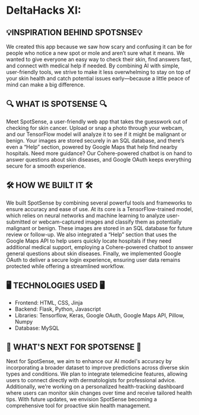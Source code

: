 # DeltaHacks XI:

## 💡INSPIRATION BEHIND SPOTSNSE💡
We created this app because we saw how scary and confusing it can be for people who notice a new spot or mole and aren’t sure what it means. We wanted to give everyone an easy way to check their skin, find answers fast, and connect with medical help if needed. By combining AI with simple, user-friendly tools, we strive to make it less overwhelming to stay on top of your skin health and catch potential issues early—because a little peace of mind can make a big difference.

## 🔍 WHAT IS SPOTSENSE 🔍
Meet SpotSense, a user-friendly web app that takes the guesswork out of checking for skin cancer. Upload or snap a photo through your webcam, and our TensorFlow model will analyze it to see if it might be malignant or benign. Your images are stored securely in an SQL database, and there’s even a “Help” section, powered by Google Maps that help find nearby hospitals. Need more guidance? Our Cohere-powered chatbot is on hand to answer questions about skin diseases, and Google OAuth keeps everything secure for a smooth experience.

## 🛠️ HOW WE BUILT IT 🛠️
We built SpotSense by combining several powerful tools and frameworks to ensure accuracy and ease of use. At its core is a TensorFlow-trained model, which relies on neural networks and machine learning to analyze user-submitted or webcam-captured images and classify them as potentially malignant or benign. These images are stored in an SQL database for future review or follow-up. We also integrated a “Help” section that uses the Google Maps API to help users quickly locate hospitals if they need additional medical support, employing a Cohere-powered chatbot to answer general questions about skin diseases. Finally, we implemented Google OAuth to deliver a secure login experience, ensuring user data remains protected while offering a streamlined workflow.

## 🖥 TECHNOLOGIES USED 🖥

- Frontend: HTML, CSS, Jinja
- Backend: Flask, Python, Javascript
- Libraries: Tensorflow, Keras, Google OAuth, Google Maps API, Pillow, Numpy
- Database: MySQL

## 🚀 WHAT'S NEXT FOR SPOTSENSE 🚀
Next for SpotSense, we aim to enhance our AI model's accuracy by incorporating a broader dataset to improve predictions across diverse skin types and conditions. We plan to integrate telemedicine features, allowing users to connect directly with dermatologists for professional advice. Additionally, we’re working on a personalized health-tracking dashboard where users can monitor skin changes over time and receive tailored health tips. With future updates, we envision SpotSense becoming a comprehensive tool for proactive skin health management.
